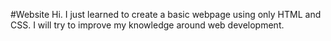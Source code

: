 #Website
Hi. I just learned to create a basic webpage using only HTML and CSS. I will try to improve my knowledge around web development.
